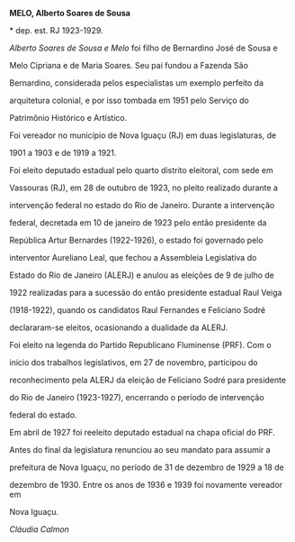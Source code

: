 **MELO, Alberto Soares de Sousa**



\* dep. est. RJ 1923-1929.



*Alberto Soares de Sousa e Melo* foi filho de Bernardino José de Sousa e

Melo Cipriana e de Maria Soares. Seu pai fundou a Fazenda São

Bernardino, considerada pelos especialistas um exemplo perfeito da

arquitetura colonial, e por isso tombada em 1951 pelo Serviço do

Patrimônio Histórico e Artístico.



Foi vereador no município de Nova Iguaçu (RJ) em duas legislaturas, de

1901 a 1903 e de 1919 a 1921.



Foi eleito deputado estadual pelo quarto distrito eleitoral, com sede em

Vassouras (RJ), em 28 de outubro de 1923, no pleito realizado durante a

intervenção federal no estado do Rio de Janeiro. Durante a intervenção

federal, decretada em 10 de janeiro de 1923 pelo então presidente da

República Artur Bernardes (1922-1926), o estado foi governado pelo

interventor Aureliano Leal, que fechou a Assembleia Legislativa do

Estado do Rio de Janeiro (ALERJ) e anulou as eleições de 9 de julho de

1922 realizadas para a sucessão do então presidente estadual Raul Veiga

(1918-1922), quando os candidatos Raul Fernandes e Feliciano Sodré

declararam-se eleitos, ocasionando a dualidade da ALERJ.



Foi eleito na legenda do Partido Republicano Fluminense (PRF). Com o

início dos trabalhos legislativos, em 27 de novembro, participou do

reconhecimento pela ALERJ da eleição de Feliciano Sodré para presidente

do Rio de Janeiro (1923-1927), encerrando o período de intervenção

federal do estado.



Em abril de 1927 foi reeleito deputado estadual na chapa oficial do PRF.

Antes do final da legislatura renunciou ao seu mandato para assumir a

prefeitura de Nova Iguaçu, no período de 31 de dezembro de 1929 a 18 de

dezembro de 1930. Entre os anos de 1936 e 1939 foi novamente vereador em

Nova Iguaçu.



*Cláudia Calmon*



